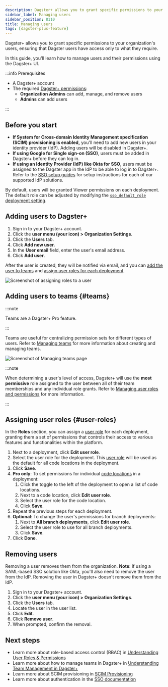 ```yaml
---
description: Dagster+ allows you to grant specific permissions to your organization's users with role-based access control (RBAC), ensuring that Dagster users have access only to what they need.
sidebar_label: Managing users
sidebar_position: 8110
title: Managing users
tags: [dagster-plus-feature]
---
```


Dagster+ allows you to grant specific permissions to your organization's users, ensuring that Dagster users have access only to what they require.

In this guide, you'll learn how to manage users and their permissions using the Dagster+ UI.

:::info Prerequisites

- A Dagster+ account
- The required [Dagster+ permissions](/deployment/dagster-plus/authentication-and-access-control/rbac):
  - **Organization Admins** can add, manage, and remove users
  - **Admins** can add users

:::

## Before you start

- **If System for Cross-domain Identity Management specification (SCIM) provisioning is enabled,** you'll need to add new users in your identity provider (IdP). Adding users will be disabled in Dagster+.
- **If using Google for Single sign-on (SSO)**, users must be added in Dagster+ before they can log in.
- **If using an Identity Provider (IdP) like Okta for SSO**, users must be assigned to the Dagster app in the IdP to be able to log in to Dagster+. Refer to the [SSO setup guides](/deployment/dagster-plus/authentication-and-access-control/sso) for setup instructions for each of our supported IdP solutions.

By default, users will be granted Viewer permissions on each deployment. The default role can be adjusted by modifying the [`sso_default_role` deployment setting](/deployment/dagster-plus/deploying-code/full-deployments/full-deployment-settings-reference).

## Adding users to Dagster+

1. Sign in to your Dagster+ account.
2. Click the **user menu (your icon) > Organization Settings**.
3. Click the **Users** tab.
4. Click **Add new user.**
5. In the **User email** field, enter the user's email address.
6. Click **Add user**.

After the user is created, they will be notified via email, and you can [add the user to teams](#teams) and [assign user roles for each deployment](#user-roles).

![Screenshot of assigning roles to a user](/images/dagster-plus/features/authentication-and-access-control/adding-new-user.png)

## Adding users to teams \{#teams}

:::note

Teams are a Dagster+ Pro feature.

:::

Teams are useful for centralizing permission sets for different types of users. Refer to [Managing teams](/deployment/dagster-plus/authentication-and-access-control/rbac/teams) for more information about creating and managing teams.

![Screenshot of Managing teams page](/images/dagster-plus/features/authentication-and-access-control/mananging-teams.png)

:::note

When determining a user's level of access, Dagster+ will use the **most permissive** role assigned to the user between all of their team memberships and any individual role grants. Refer to [Managing user roles and permissions](/deployment/dagster-plus/authentication-and-access-control/rbac/user-roles-permissions) for more information.

:::

## Assigning user roles \{#user-roles}

In the **Roles** section, you can assign a [user role](/deployment/dagster-plus/authentication-and-access-control/rbac/user-roles-permissions) for each deployment, granting them a set of permissions that controls their access to various features and functionalities within the platform.

1. Next to a deployment, click **Edit user role**.
2. Select the user role for the deployment. This [user role](/deployment/dagster-plus/authentication-and-access-control/rbac/user-roles-permissions) will be used as the default for all code locations in the deployment.
3. Click **Save**.
4. **Pro only**: To set permissions for individual [code locations](/deployment/code-locations) in a deployment:
   1. Click the toggle to the left of the deployment to open a list of code locations.
   2. Next to a code location, click **Edit user role**.
   3. Select the user role for the code location.
   4. Click **Save**.
5. Repeat the previous steps for each deployment.
6. **Optional**: To change the user's permissions for branch deployments:
   1. Next to **All branch deployments**, click **Edit user role**.
   2. Select the user role to use for all branch deployments.
   3. Click **Save**.
7. Click **Done**.

## Removing users

Removing a user removes them from the organization. **Note**: If using a SAML-based SSO solution like Okta, you'll also need to remove the user from the IdP. Removing the user in Dagster+ doesn't remove them from the IdP.

1. Sign in to your Dagster+ account.
2. Click the **user menu (your icon) > Organization Settings**.
3. Click the **Users** tab.
4. Locate the user in the user list.
5. Click **Edit**.
6. Click **Remove user**.
7. When prompted, confirm the removal.

## Next steps

- Learn more about role-based access control (RBAC) in [Understanding User Roles & Permissions](/deployment/dagster-plus/authentication-and-access-control/rbac/user-roles-permissions)
- Learn more about how to manage teams in Dagster+ in [Understanding Team Management in Dagster+](/deployment/dagster-plus/authentication-and-access-control/rbac/teams)
- Learn more about SCIM provisioning in [SCIM Provisioning](/deployment/dagster-plus/authentication-and-access-control/scim)
- Learn more about authentication in the [SSO documentation](/deployment/dagster-plus/authentication-and-access-control/sso)
